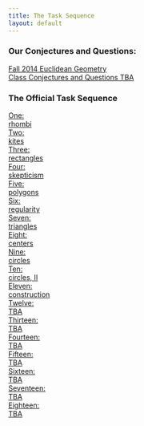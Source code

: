 ```yaml
---
title: The Task Sequence
layout: default
---
```


### Our Conjectures and Questions:

<div class="text-center">
  <a class="btn btn-lg btn-primary btn-block" href="{{site.baseurl}}/class/" target="_blank">
    <span class="glyphicon glyphicon-new-window"></span>
    Fall 2014 Euclidean Geometry<br class="visible-xs" /> Class Conjectures and Questions
 TBA</a>
</div>

### The Official Task Sequence

<div class="row">
<div class="col-xs-6 col-sm-4 col-lg-3 text-center">
  <a class="btn btn-danger btn-lg btn-block" href="{{site.baseurl}}/EG_main01.pdf" target="_blank">
    <span class="glyphicon glyphicon-new-window"></span> One:<br class="visible-xs" /> rhombi</a>
</div>
<div class="col-xs-6 col-sm-4 col-lg-3 text-center">
  <a class="btn btn-danger btn-lg btn-block" href="{{site.baseurl}}/EG_main02.pdf" target="_blank">
    <span class="glyphicon glyphicon-new-window"></span> Two:<br class="visible-xs" /> kites</a>
</div>
<div class="col-xs-6 col-sm-4 col-lg-3 text-center">
  <a class="btn btn-danger btn-lg btn-block" href="{{site.baseurl}}/EG_main03.pdf" target="_blank">
  <span class="glyphicon glyphicon-new-window"></span> Three:<br class="visible-xs" /> rectangles</a>  
</div>
<div class="col-xs-6 col-sm-4 col-lg-3 text-center">
  <a class="btn btn-success btn-lg btn-block" href="{{site.baseurl}}/EG_main04.pdf">
  <span class="glyphicon glyphicon-new-window"></span> Four:<br class="visible-xs" /> skepticism</a>
</div>
<div class="col-xs-6 col-sm-4 col-lg-3 text-center">
  <a class="btn btn-danger btn-lg btn-block" href="{{site.baseurl}}/EG_main05.pdf">
  <span class="glyphicon glyphicon-new-window"></span> Five:<br class="visible-xs" /> polygons</a>
</div>
<div class="col-xs-6 col-sm-4 col-lg-3 text-center">
  <a class="btn btn-danger btn-lg btn-block" href="{{site.baseurl}}/EG_main06.pdf">
  <span class="glyphicon glyphicon-new-window"></span> Six:<br class="visible-xs" /> regularity</a>
</div>
<div class="col-xs-6 col-sm-4 col-lg-3 text-center">
  <a class="btn btn-danger btn-lg btn-block" href="{{site.baseurl}}/EG_main07.pdf">
  <span class="glyphicon glyphicon-new-window"></span> Seven:<br class="visible-xs" /> triangles</a>
</div>
<div class="col-xs-6 col-sm-4 col-lg-3 text-center">
  <a class="btn btn-danger btn-lg btn-block" href="{{site.baseurl}}/EG_main08.pdf">
  <span class="glyphicon glyphicon-new-window"></span> Eight:<br class="visible-xs" /> centers</a>
</div>
<div class="col-xs-6 col-sm-4 col-lg-3 text-center">
  <a class="btn btn-warning btn-lg btn-block" href="{{site.baseurl}}/EG_main09.pdf">
  <span class="glyphicon glyphicon-new-window"></span> Nine:<br class="visible-xs" /> circles</a>
</div>
<div class="col-xs-6 col-sm-4 col-lg-3 text-center">
  <a class="btn btn-success btn-lg btn-block" href="{{site.baseurl}}/EG_main10.pdf">
  <span class="glyphicon glyphicon-new-window"></span> Ten:<br class="visible-xs" /> circles, II</a>
</div>
<div class="col-xs-6 col-sm-4 col-lg-3 text-center">
  <a class="btn btn-success btn-lg btn-block" href="{{site.baseurl}}/EG_main11.pdf">
  <span class="glyphicon glyphicon-new-window"></span> Eleven:<br class="visible-xs" /> construction</a>
</div>
<div class="col-xs-6 col-sm-4 col-lg-3 text-center">
  <a class="btn btn-default btn-lg btn-block" href="#">
  <span class="glyphicon glyphicon-new-window"></span> Twelve:<br class="visible-xs" />TBA</a>
</div>
<div class="col-xs-6 col-sm-4 col-lg-3 text-center">
  <a class="btn btn-default btn-lg btn-block" href="#">
  <span class="glyphicon glyphicon-new-window"></span> Thirteen:<br class="visible-xs" />TBA</a>
</div>
<div class="col-xs-6 col-sm-4 col-lg-3 text-center">
  <a class="btn btn-default btn-lg btn-block" href="#">
  <span class="glyphicon glyphicon-new-window"></span> Fourteen:<br class="visible-xs" />TBA</a>
</div>
<div class="col-xs-6 col-sm-4 col-lg-3 text-center">
  <a class="btn btn-default btn-lg btn-block" href="#">
  <span class="glyphicon glyphicon-new-window"></span> Fifteen:<br class="visible-xs" />TBA</a>
</div>
<div class="col-xs-6 col-sm-4 col-lg-3 text-center">
  <a class="btn btn-default btn-lg btn-block" href="#">
  <span class="glyphicon glyphicon-new-window"></span> Sixteen:<br class="visible-xs" />TBA</a>
</div>
<div class="col-xs-6 col-sm-4 col-lg-3 text-center">
  <a class="btn btn-default btn-lg btn-block" href="#">
  <span class="glyphicon glyphicon-new-window"></span> Seventeen:<br class="visible-xs" />TBA</a>
</div>
<div class="col-xs-6 col-sm-4 col-lg-3 text-center">
  <a class="btn btn-default btn-lg btn-block" href="#">
  <span class="glyphicon glyphicon-new-window"></span> Eighteen:<br class="visible-xs" />TBA</a>
</div>
</div>

<div class="row">
  <div class="col-xs-12">
    <p>
      <br class="visible-xs visible-sm"/>
    </p>
  </div>
</div>


<!--<table>
  <tr>
    <td>
      <ul>
        <li>Section One: Rhombi</li>
        <li>Section Two: kites</li>
        <li>Section Three: rectangles</li>
        <li>Section Four: healthy skepticism</li>
        <li>Section Five: polygons</li>
        <li>Section Six: regular figures, warm-up</li>
        <li>Section Seven: deeper into triangles</li>
        <li>Section Eight: triangle centers</li>
        <li>Section Nine: circles</li>
      </ul>
    </td>
    <td>
      <ul>
        <li>Section Ten: more about circles</li>
        <li>Section Eleven: constructions</li>
        <li>Section Twelve: advanced constructions</li>
        <li>Section Thirteen: the theory of content</li>
        <li>Section Fourteen: more about content</li>
        <li>Section Fifteen: regular figures</li>
        <li>Section Sixteen: the regular pentagon, redux</li>
        <li>Section Seventeen: more triangle centers</li>
        <li>Section Eighteen: the nine-point circle</li>
      </ul>
    </td>
  </tr>
</table>
-->
